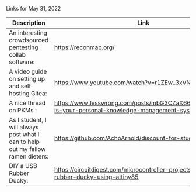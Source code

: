 Links for May 31, 2022

Description | Link
------------ | ------------
An interesting crowdsourced pentesting collab software: | https://reconmap.org/
A video guide on setting up and self hosting Gitea: | https://www.youtube.com/watch?v=r1ZEw_3xVNA
A nice thread on PKMs : | https://www.lesswrong.com/posts/mbG3CZaX6657ttnCa/what-is-your-personal-knowledge-management-system
As I student, I will always post what I can to help out my fellow ramen dieters: | https://github.com/AchoArnold/discount-for-student-dev
DIY a USB Rubber Ducky: | https://circuitdigest.com/microcontroller-projects/diy-usb-rubber-ducky-using-attiny85
